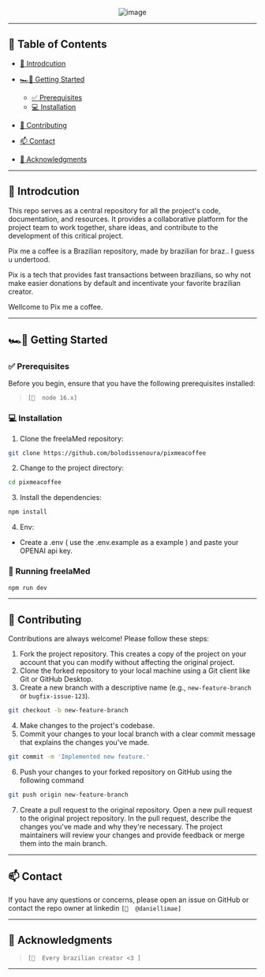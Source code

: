 
<div align="center">


![image](https://cdn.discordapp.com/attachments/1082297301072105544/1159499721426079904/image.png?ex=65313f44&is=651eca44&hm=86a23dd870f6ebde86770988524a93928d75dbd37a4acaba7c4eefc3de0fb0d6&)



</div>

---
## 📍 Table of Contents
- [👋 Introdcution](#-introdcution)
- [🏎💨 Getting Started](#-getting-started)
  - [✅ Prerequisites](#-prerequisites)
  - [💻 Installation](#-installation)

- [🤝 Contributing](#-contributing)

- [📫 Contact](#-contact)
- [🙏 Acknowledgments](#-acknowledgments)

---

## 👋 Introdcution

This repo serves as a central repository for all the project's code, documentation, and resources. It provides a collaborative platform for the project team to work together, share ideas, and contribute to the development of this critical project.

Pix me a coffee is a Brazilian repository, made by brazilian for braz.. I guess u undertood.

Pix is a tech that provides fast transactions between brazilians, so why not make easier donations by default and incentivate your favorite brazilian creator.

Wellcome to Pix me a coffee.

<hr />

## 🏎💨 Getting Started

### ✅ Prerequisites

Before you begin, ensure that you have the following prerequisites installed:
> `[📌  node 16.x]`

### 💻 Installation

1. Clone the freelaMed repository:
```sh
git clone https://github.com/bolodissenoura/pixmeacoffee
```

2. Change to the project directory:
```sh
cd pixmeacoffee
```

3. Install the dependencies:
```sh
npm install
```

4. Env:
- Create a .env ( use the .env.example as a example ) and paste your OPENAI api key.

### 🤖 Running freelaMed

```bash
npm run dev
```

<hr />

## 🤝 Contributing
Contributions are always welcome! Please follow these steps:
1. Fork the project repository. This creates a copy of the project on your account that you can modify without affecting the original project.
2. Clone the forked repository to your local machine using a Git client like Git or GitHub Desktop.
3. Create a new branch with a descriptive name (e.g., `new-feature-branch` or `bugfix-issue-123`).
```sh
git checkout -b new-feature-branch
```
4. Make changes to the project's codebase.
5. Commit your changes to your local branch with a clear commit message that explains the changes you've made.
```sh
git commit -m 'Implemented new feature.'
```
6. Push your changes to your forked repository on GitHub using the following command
```sh
git push origin new-feature-branch
```
7. Create a pull request to the original repository.
Open a new pull request to the original project repository. In the pull request, describe the changes you've made and why they're necessary. 
The project maintainers will review your changes and provide feedback or merge them into the main branch.

---

## 📫 Contact

If you have any questions or concerns, please open an issue on GitHub or contact the repo owner at linkedin `[📌  @daniellimae]`

---

## 🙏 Acknowledgments
> `[📌  Every brazilian creator <3 ]`


---
